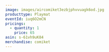 ```yaml
---
image: images/aircomiket3ezbjphvvuagk6od.jpg
producttype: Playmat
eventId: iuq6O2mCN
pricings:
  - quantity: 1
    price: 65
asin: s-61vh9uK84
merchandise: comiket
---
```

